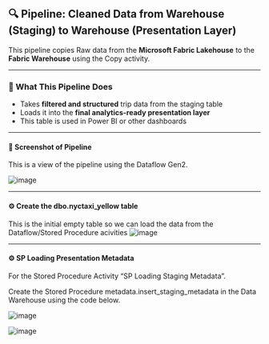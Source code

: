 ## 🔍 Pipeline: Cleaned Data from Warehouse (Staging) to Warehouse (Presentation Layer)
 
This pipeline copies Raw data from the **Microsoft Fabric Lakehouse** to the **Fabric Warehouse** using the Copy activity.
 
---
### 🧠 What This Pipeline Does
 
- Takes **filtered and structured** trip data from the staging table
- Loads it into the **final analytics-ready presentation layer**
- This table is used in Power BI or other dashboards

---
 
#### 📸 Screenshot of Pipeline
This is a view of the pipeline using the Dataflow Gen2.

![image](https://github.com/user-attachments/assets/9e8652a3-93ad-47b2-a4b8-279874c734ae)


---

#### ⚙️ Create the dbo.nyctaxi_yellow table

This is the initial empty table so we can load the data from the Dataflow/Stored Procedure acivities
![image](https://github.com/user-attachments/assets/f50a8aa0-8806-4d4f-8c7d-ed333c677d68)

---

#### ⚙️ SP Loading Presentation Metadata
For the Stored Procedure Activity “SP Loading Staging Metadata”.

Create the Stored Procedure metadata.insert_staging_metadata in the Data Warehouse using the code below.

![image](https://github.com/user-attachments/assets/adde5a03-7c1c-4538-8813-e86b9799c8f6)

![image](https://github.com/user-attachments/assets/d4fc4fbc-ccba-4c7b-b49a-df3f688ea3f4)

